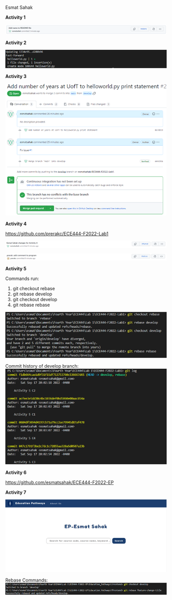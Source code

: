 Esmat Sahak

**Activity 1**

![alt text](https://github.com/esmatsahak/ECE444-F2022-Lab1/blob/main/images/Activity1.PNG)

**Activity 2**

![alt text](https://github.com/esmatsahak/ECE444-F2022-Lab1/blob/main/images/Activity2.PNG)

**Activity 3**

![alt text](https://github.com/esmatsahak/ECE444-F2022-Lab1/blob/main/images/Activity3.PNG)

**Activity 4**

https://github.com/prerakc/ECE444-F2022-Lab1

![alt text](https://github.com/esmatsahak/ECE444-F2022-Lab1/blob/main/images/Activity4_1.PNG)

![alt text](https://github.com/esmatsahak/ECE444-F2022-Lab1/blob/main/images/Activity4_2.PNG)

**Activity 5**

Commands run: 
1) git checkout rebase 
2) git rebase develop
3) git checkout develop
4) git rebase rebase

![alt text](https://github.com/esmatsahak/ECE444-F2022-Lab1/blob/main/images/Activity5_1.PNG)

Commit history of develop branch:
![alt text](https://github.com/esmatsahak/ECE444-F2022-Lab1/blob/main/images/Activity5_2.PNG)

**Activity 6**

https://github.com/esmatsahak/ECE444-F2022-EP

**Activity 7**

![alt text](https://github.com/esmatsahak/ECE444-F2022-Lab1/blob/main/images/Activity7_1.PNG)

Rebase Commands:
![alt text](https://github.com/esmatsahak/ECE444-F2022-Lab1/blob/main/images/Activity7_2.PNG)